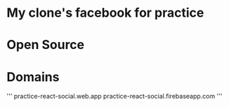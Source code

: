 # My clone's facebook for practice
# Open Source
# Domains 
'''
practice-react-social.web.app
practice-react-social.firebaseapp.com
'''

